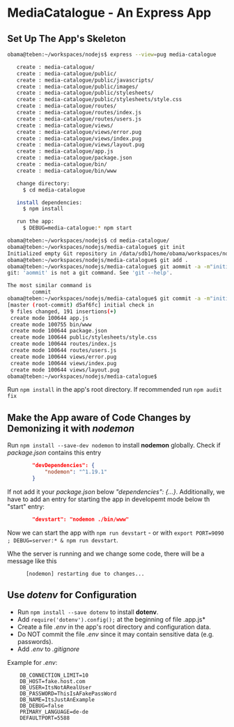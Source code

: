 # MediaCatalogue - An Express App

## Set Up The App's Skeleton

```bash
obama@teben:~/workspaces/nodejs$ express --view=pug media-catalogue

   create : media-catalogue/
   create : media-catalogue/public/
   create : media-catalogue/public/javascripts/
   create : media-catalogue/public/images/
   create : media-catalogue/public/stylesheets/
   create : media-catalogue/public/stylesheets/style.css
   create : media-catalogue/routes/
   create : media-catalogue/routes/index.js
   create : media-catalogue/routes/users.js
   create : media-catalogue/views/
   create : media-catalogue/views/error.pug
   create : media-catalogue/views/index.pug
   create : media-catalogue/views/layout.pug
   create : media-catalogue/app.js
   create : media-catalogue/package.json
   create : media-catalogue/bin/
   create : media-catalogue/bin/www

   change directory:
     $ cd media-catalogue

   install dependencies:
     $ npm install

   run the app:
     $ DEBUG=media-catalogue:* npm start

obama@teben:~/workspaces/nodejs$ cd media-catalogue/
obama@teben:~/workspaces/nodejs/media-catalogue$ git init
Initialized empty Git repository in /data/sdb1/home/obama/workspaces/nodejs/media-catalogue/.git/
obama@teben:~/workspaces/nodejs/media-catalogue$ git add .
obama@teben:~/workspaces/nodejs/media-catalogue$ git aommit -a -m"initial check in"
git: 'aommit' is not a git command. See 'git --help'.

The most similar command is
        commit
obama@teben:~/workspaces/nodejs/media-catalogue$ git commit -a -m"initial check in"
[master (root-commit) d5af6fc] initial check in
 9 files changed, 191 insertions(+)
 create mode 100644 app.js
 create mode 100755 bin/www
 create mode 100644 package.json
 create mode 100644 public/stylesheets/style.css
 create mode 100644 routes/index.js
 create mode 100644 routes/users.js
 create mode 100644 views/error.pug
 create mode 100644 views/index.pug
 create mode 100644 views/layout.pug
obama@teben:~/workspaces/nodejs/media-catalogue$ 
```

Run `npm install` in the app's root directory. If recommended run `npm audit fix`

## Make the App aware of Code Changes by Demonizing it with *nodemon*

Run `npm install --save-dev nodemon` to install **nodemon** globally. Check if *package.json* contains this entry

```json
        "devDependencies": {
            "nodemon": "^1.19.1"
        }
```

If not add it your *package.json* below *"dependencies": {...}*. Additionally, we have to add an entry for starting the 
app in developemt mode below th "start" entry:

```json
        "devstart": "nodemon ./bin/www"
```

Now we can start the app with `npm run devstart` - or with `export PORT=9090 ; DEBUG=server:* & npm run devstart`.

Whe the server is running and we change some code, there will be a message like this

```code
      [nodemon] restarting due to changes...
```

## Use *dotenv* for Configuration

* Run `npm install --save dotenv` to install **dotenv**. 
* Add `require('dotenv').config();` at the beginning of file .app.js*
* Create a file *.env* in the app's root directory and configuration data.
* Do NOT commit the file *.env* since it may contain sensitive data (e.g. passwords).
* Add *.env* to *.gitignore*

Example for *.env*:

```config
    DB_CONNECTION_LIMIT=10
    DB_HOST=fake.host.com
    DB_USER=ItsNotARealUser
    DB_PASSWORD=ThisIsAFakePassWord
    DB_NAME=ItsJustAnExample
    DB_DEBUG=false
    PRIMARY_LANGUAGE=de-de
    DEFAULTPORT=5588
```